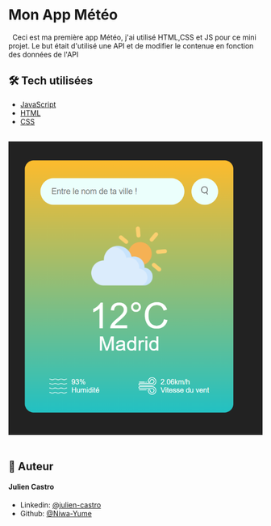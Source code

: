 # Mon App Météo

  
Ceci est ma première app Météo, j'ai utilisé HTML,CSS et JS pour ce mini projet. Le but était d'utilisé une API et de modifier le contenue en fonction des données de l'API
  

## 🛠️ Tech utilisées 
- [JavaScript](https://www.javascript.com)
- [HTML](https://html.com/)
- [CSS](https://www.w3.org/Style/CSS/Overview.fr.html)

    
![alt text](https://github.com/Niwa-Yume/premiere-app-meteo/blob/main/image.png)
        
## 🙇 Auteur
#### Julien Castro
- Linkedin: [@julien-castro](https://www.linkedin.com/in/julien-castro/)
- Github: [@Niwa-Yume](https://github.com/Niwa-Yume)
        
